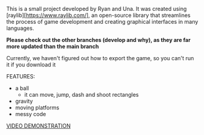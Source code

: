 This is a small project developed by Ryan and Una. It was created using [raylib][https://www.raylib.com/], an open-source library that streamlines the process of game development and creating graphical interfaces in many languages.

**Please check out the other branches (develop and why), as they are far more updated than the main branch**

Currently, we haven't figured out how to export the game, so you can't run it if you download it

FEATURES:
- a ball
  - it can move, jump, dash and shoot rectangles
- gravity
- moving platforms
- messy code

[VIDEO DEMONSTRATION](https://youtu.be/F69clsxizJY)

